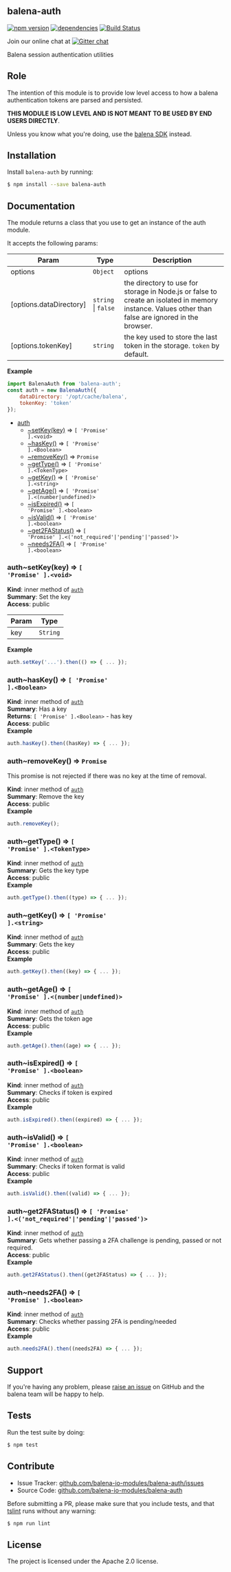 balena-auth
-----------

[![npm version](https://badge.fury.io/js/balena-auth.svg)](http://badge.fury.io/js/balena-auth)
[![dependencies](https://david-dm.org/balena-io-modules/balena-auth.png)](https://david-dm.org/balena-io-modules/balena-auth.png)
[![Build Status](https://travis-ci.org/balena-io-modules/balena-auth.svg?branch=master)](https://travis-ci.org/balena-io-modules/balena-auth)

Join our online chat at [![Gitter chat](https://badges.gitter.im/balena-io/chat.png)](https://gitter.im/balena-io/chat)

Balena session authentication utilities

Role
----

The intention of this module is to provide low level access to how a balena authentication tokens are parsed and persisted.

**THIS MODULE IS LOW LEVEL AND IS NOT MEANT TO BE USED BY END USERS DIRECTLY**.

Unless you know what you're doing, use the [balena SDK](https://github.com/balena-io/balena-sdk) instead.

Installation
------------

Install `balena-auth` by running:

```sh
$ npm install --save balena-auth
```

Documentation
-------------

The module returns a class that you use to get an instance of the auth module.

It accepts the following params:

| Param | Type | Description |
| --- | --- | --- |
| options | <code>Object</code> | options |
| [options.dataDirectory] | <code>string</code> \| <code>false</code> | the directory to use for storage in Node.js or false to create an isolated in memory instance. Values other than false are ignored in the browser. |
| [options.tokenKey] | <code>string</code> | the key used to store the last token in the storage. `token` by default. |

**Example**
```js
import BalenaAuth from 'balena-auth';
const auth = new BalenaAuth({
	dataDirectory: '/opt/cache/balena',
	tokenKey: 'token'
});
```


* [auth](#module_auth)
    * [~setKey(key)](#module_auth..setKey) ⇒ <code>[ &#x27;Promise&#x27; ].&lt;void&gt;</code>
    * [~hasKey()](#module_auth..hasKey) ⇒ <code>[ &#x27;Promise&#x27; ].&lt;Boolean&gt;</code>
    * [~removeKey()](#module_auth..removeKey) ⇒ <code>Promise</code>
    * [~getType()](#module_auth..getType) ⇒ <code>[ &#x27;Promise&#x27; ].&lt;TokenType&gt;</code>
    * [~getKey()](#module_auth..getKey) ⇒ <code>[ &#x27;Promise&#x27; ].&lt;string&gt;</code>
    * [~getAge()](#module_auth..getAge) ⇒ <code>[ &#x27;Promise&#x27; ].&lt;(number\|undefined)&gt;</code>
    * [~isExpired()](#module_auth..isExpired) ⇒ <code>[ &#x27;Promise&#x27; ].&lt;boolean&gt;</code>
    * [~isValid()](#module_auth..isValid) ⇒ <code>[ &#x27;Promise&#x27; ].&lt;boolean&gt;</code>
    * [~get2FAStatus()](#module_auth..get2FAStatus) ⇒ <code>[ &#x27;Promise&#x27; ].&lt;(&#x27;not\_required&#x27;\|&#x27;pending&#x27;\|&#x27;passed&#x27;)&gt;</code>
    * [~needs2FA()](#module_auth..needs2FA) ⇒ <code>[ &#x27;Promise&#x27; ].&lt;boolean&gt;</code>

<a name="module_auth..setKey"></a>

### auth~setKey(key) ⇒ <code>[ &#x27;Promise&#x27; ].&lt;void&gt;</code>
**Kind**: inner method of [<code>auth</code>](#module_auth)  
**Summary**: Set the key  
**Access**: public  

| Param | Type |
| --- | --- |
| key | <code>String</code> | 

**Example**  
```js
auth.setKey('...').then(() => { ... });
```
<a name="module_auth..hasKey"></a>

### auth~hasKey() ⇒ <code>[ &#x27;Promise&#x27; ].&lt;Boolean&gt;</code>
**Kind**: inner method of [<code>auth</code>](#module_auth)  
**Summary**: Has a key  
**Returns**: <code>[ &#x27;Promise&#x27; ].&lt;Boolean&gt;</code> - has key  
**Access**: public  
**Example**  
```js
auth.hasKey().then((hasKey) => { ... });
```
<a name="module_auth..removeKey"></a>

### auth~removeKey() ⇒ <code>Promise</code>
This promise is not rejected if there was no key at the time of removal.

**Kind**: inner method of [<code>auth</code>](#module_auth)  
**Summary**: Remove the key  
**Access**: public  
**Example**  
```js
auth.removeKey();
```
<a name="module_auth..getType"></a>

### auth~getType() ⇒ <code>[ &#x27;Promise&#x27; ].&lt;TokenType&gt;</code>
**Kind**: inner method of [<code>auth</code>](#module_auth)  
**Summary**: Gets the key type  
**Access**: public  
**Example**  
```js
auth.getType().then((type) => { ... });
```
<a name="module_auth..getKey"></a>

### auth~getKey() ⇒ <code>[ &#x27;Promise&#x27; ].&lt;string&gt;</code>
**Kind**: inner method of [<code>auth</code>](#module_auth)  
**Summary**: Gets the key  
**Access**: public  
**Example**  
```js
auth.getKey().then((key) => { ... });
```
<a name="module_auth..getAge"></a>

### auth~getAge() ⇒ <code>[ &#x27;Promise&#x27; ].&lt;(number\|undefined)&gt;</code>
**Kind**: inner method of [<code>auth</code>](#module_auth)  
**Summary**: Gets the token age  
**Access**: public  
**Example**  
```js
auth.getAge().then((age) => { ... });
```
<a name="module_auth..isExpired"></a>

### auth~isExpired() ⇒ <code>[ &#x27;Promise&#x27; ].&lt;boolean&gt;</code>
**Kind**: inner method of [<code>auth</code>](#module_auth)  
**Summary**: Checks if token is expired  
**Access**: public  
**Example**  
```js
auth.isExpired().then((expired) => { ... });
```
<a name="module_auth..isValid"></a>

### auth~isValid() ⇒ <code>[ &#x27;Promise&#x27; ].&lt;boolean&gt;</code>
**Kind**: inner method of [<code>auth</code>](#module_auth)  
**Summary**: Checks if token format is valid  
**Access**: public  
**Example**  
```js
auth.isValid().then((valid) => { ... });
```
<a name="module_auth..get2FAStatus"></a>

### auth~get2FAStatus() ⇒ <code>[ &#x27;Promise&#x27; ].&lt;(&#x27;not\_required&#x27;\|&#x27;pending&#x27;\|&#x27;passed&#x27;)&gt;</code>
**Kind**: inner method of [<code>auth</code>](#module_auth)  
**Summary**: Gets whether passing a 2FA challenge is pending, passed or not required.  
**Access**: public  
**Example**  
```js
auth.get2FAStatus().then((get2FAStatus) => { ... });
```
<a name="module_auth..needs2FA"></a>

### auth~needs2FA() ⇒ <code>[ &#x27;Promise&#x27; ].&lt;boolean&gt;</code>
**Kind**: inner method of [<code>auth</code>](#module_auth)  
**Summary**: Checks whether passing 2FA is pending/needed  
**Access**: public  
**Example**  
```js
auth.needs2FA().then((needs2FA) => { ... });
```


Support
-------

If you're having any problem, please [raise an issue](https://github.com/balena-io-modules/balena-auth/issues/new) on GitHub and the balena team will be happy to help.

Tests
-----

Run the test suite by doing:

```sh
$ npm test
```

Contribute
----------

- Issue Tracker: [github.com/balena-io-modules/balena-auth/issues](https://github.com/balena-io-modules/balena-auth/issues)
- Source Code: [github.com/balena-io-modules/balena-auth](https://github.com/balena-io-modules/balena-auth)

Before submitting a PR, please make sure that you include tests, and that [tslint](https://palantir.github.io/tslint/) runs without any warning:

```sh
$ npm run lint
```

License
-------

The project is licensed under the Apache 2.0 license.
